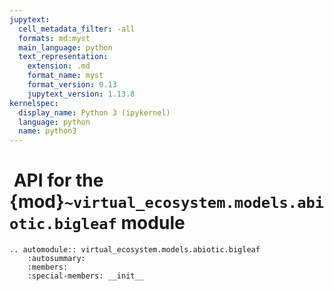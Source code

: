 ```yaml
---
jupytext:
  cell_metadata_filter: -all
  formats: md:myst
  main_language: python
  text_representation:
    extension: .md
    format_name: myst
    format_version: 0.13
    jupytext_version: 1.13.8
kernelspec:
  display_name: Python 3 (ipykernel)
  language: python
  name: python3
---
```


#  API for the {mod}`~virtual_ecosystem.models.abiotic.bigleaf` module

```{eval-rst}
.. automodule:: virtual_ecosystem.models.abiotic.bigleaf
    :autosummary:
    :members:
    :special-members: __init__
```
